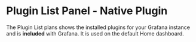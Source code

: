 # Plugin List Panel -  Native Plugin

The Plugin List plans shows the installed plugins for your Grafana instance and is **included** with Grafana. It is used on the default Home dashboard.
